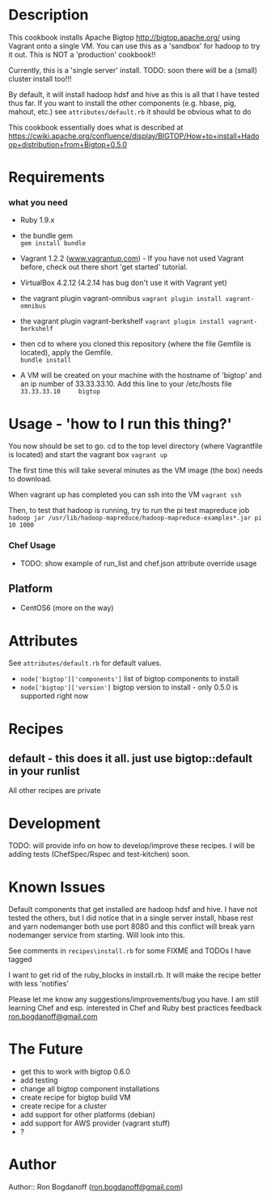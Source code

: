 Description
===========

This cookbook installs Apache Bigtop http://bigtop.apache.org/
using Vagrant onto a single VM.  You can use this as a 'sandbox'
for hadoop to try it out.  This is NOT a 'production' cookbook!!

Currently, this is a 'single server' install.  TODO: soon there will be a (small) cluster install too!!! 

By default, it will install hadoop hdsf and hive as this is all that I have
tested thus far.  If you want to install the other components (e.g. hbase, pig, mahout, etc.)
see `attributes/default.rb` it should be obvious what to do

This cookbook essentially does what is described at https://cwiki.apache.org/confluence/display/BIGTOP/How+to+install+Hadoop+distribution+from+Bigtop+0.5.0 

Requirements
============

### what you need

* Ruby 1.9.x 
* the bundle gem  
  `gem install bundle`
* Vagrant 1.2.2 (www.vagrantup.com) - If you have not used Vagrant before, check out there short 'get started' tutorial.
* VirtualBox 4.2.12 (4.2.14 has bug don't use it with Vagrant yet)
* the vagrant plugin vagrant-omnibus
  `vagrant plugin install vagrant-omnibus`
* the vagrant plugin vagrant-berkshelf
  `vagrant plugin install vagrant-berkshelf`

* then cd to where you cloned this repository (where the file Gemfile is located), apply the Gemfile.  
  `bundle install`
  
* A VM will be created on your machine with the hostname of 'bigtop' and an ip number of 33.33.33.10.  Add this line to your /etc/hosts file
  `33.33.33.10     bigtop`  
  
# Usage - 'how to I run this thing?'
You now should be set to go.  cd to the top level directory (where Vagrantfile is located) and start the vagrant box
  `vagrant up`
  
The first time this will take several minutes as the VM image (the box) needs to download.

When vagrant up has completed  you can ssh into the VM
  `vagrant ssh`
  
Then, to test that hadoop is running, try to run the pi test mapreduce job
  `hadoop jar /usr/lib/hadoop-mapreduce/hadoop-mapreduce-examples*.jar pi 10 1000`
  
### Chef Usage
* TODO: show example of run_list and chef.json attribute override usage

## Platform
* CentOS6  (more on the way)

# Attributes

See `attributes/default.rb` for default values.

* `node['bigtop']['components']`  list of bigtop components to install
* `node['bigtop']['version']` bigtop version to install - only 0.5.0 is supported right now

# Recipes

## default - this does it all. just use bigtop::default in your runlist 
All other recipes are private

Development
===========
TODO: will provide info on how to develop/improve these recipes.  I will be adding tests 
(ChefSpec/Rspec and test-kitchen) soon.

Known Issues
============
Default components that get installed are hadoop hdsf and hive.  I have not tested the others, but
I did notice that in a single server install, hbase rest and yarn nodemanger both use port 8080 and this
conflict will break yarn nodemanger service from starting.  Will look into this.

See comments in `recipes\install.rb` for some FIXME and TODOs I have tagged

I want to get rid of the ruby_blocks in install.rb.  It will make the recipe better with less 'notifies'

Please let me know any suggestions/improvements/bug you have.  I am still learning Chef and esp. interested
in Chef and Ruby best practices feedback ron.bogdanoff@gmail.com

The Future
==========

* get this to work with bigtop 0.6.0
* add testing
* change all bigtop component installations
* create recipe for bigtop build VM
* create recipe for a cluster
* add support for other platforms (debian)
* add support for AWS provider (vagrant stuff)
* ?


# Author

Author:: Ron Bogdanoff (ron.bogdanoff@gmail.com)

